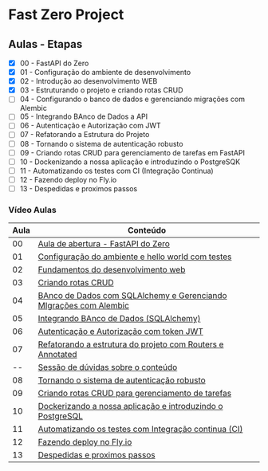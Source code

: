 # Fast Zero Project

## Aulas - Etapas

- [x] 00 - FastAPI do Zero
- [x] 01 - Configuração do ambiente de desenvolvimento
- [x] 02 - Introdução ao desenvolvimento WEB
- [x] 03 - Estruturando o projeto e criando rotas CRUD
- [ ] 04 - Configurando o banco de dados e gerenciando migrações com Alembic
- [ ] 05 - Integrando BAnco de Dados a API
- [ ] 06 - Autenticação e Autorização com JWT
- [ ] 07 - Refatorando a Estrutura do Projeto
- [ ] 08 - Tornando o sistema de autenticação robusto
- [ ] 09 - Criando rotas CRUD para gerenciamento de tarefas em FastAPI
- [ ] 10 - Dockenizando a nossa aplicação e introduzindo o PostgreSQK
- [ ] 11 - Automatizando os testes com CI (Integração Continua)
- [ ] 12 - Fazendo deploy no Fly.io
- [ ] 13 - Despedidas e proximos passos

### Vídeo Aulas

| Aula | Conteúdo                                                                                                                          |
| ---- | --------------------------------------------------------------------------------------------------------------------------------- |
| 00   | [Aula de abertura - FastAPI do Zero](https://www.youtube.com/live/QShMRcicxnE?si=UI2WJqsYuuVPxI9P)                                |
| 01   | [Configuração do ambiente e hello world com testes](https://www.youtube.com/live/-Pi5AmOfL2s?si=VKIxzfCe0qcXCTnq)                 |
| 02   | [Fundamentos do desenvolvimento web](https://www.youtube.com/live/2zCrXGc4QME?si=SK8gLUznonD-D9W2)                                |
| 03   | [Criando rotas CRUD](https://www.youtube.com/live/WnhDgVLYfx0?si=hdW1tEv3GGYeG6rg)                                                |
| 04   | [BAnco de Dados com SQLAlchemy e Gerenciando MIgrações com Alembic](https://www.youtube.com/live/_87z5b4szW4?si=xvKP8oDsIIgFv751) |
| 05   | [Integrando BAnco de Dados (SQLAlchemy)](https://www.youtube.com/live/6pXA6zg6hT0?si=P_VIE1zxld7_Q2NZ)                            |
| 06   | [Autenticação e Autorização com token JWT](https://www.youtube.com/live/STt-lARdLSM?si=sCAxQXmY5rtQoHsH)                          |
| 07   | [Refatorando a estrutura do projeto com Routers e Annotated](https://www.youtube.com/live/nGqvdJ4Z-iA?si=Vw0rSy-AwDxF2TBD)        |
| --   | [Sessão de dúvidas sobre o conteúdo](https://www.youtube.com/live/yPhw5muNCjo?si=YI9-B-xCcmuEF2f8)                                |
| 08   | [Tornando o sistema de autenticação robusto](https://www.youtube.com/live/JzJYWQ6wBAE?si=EdKGAgvDEInEGydZ)                        |
| 09   | [Criando rotas CRUD para gerenciamento de tarefas](https://www.youtube.com/live/yrTVzukvOJM?si=vT-qLDJUjvj3KX73)                  |
| 10   | [Dockerizando a nossa aplicação e introduzindo o PostgreSQL](https://www.youtube.com/live/bpBbbUgmdMs?si=6_rnGk5iAVIcb9uF)        |
| 11   | [Automatizando os testes com Integração continua (CI)](https://www.youtube.com/live/xb_jtnYiPUQ?si=Xvnz59sQ230y-v-Q)              |
| 12   | [Fazendo deploy no Fly.io](https://www.youtube.com/live/Xt7A5QnsSeo?si=rT6wRlVjWo_Tl5bZ)                                          |
| 13   | [Despedidas e proximos passos](https://www.youtube.com/live/33vn7dxg37U?si=pBkBM06ud8T967mo)                                      |